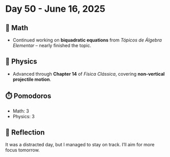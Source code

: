 # Day 50 - June 16, 2025

## 📘 Math
- Continued working on **biquadratic equations** from *Tópicos de Álgebra Elementar* – nearly finished the topic.

## 🧲 Physics
- Advanced through **Chapter 14** of *Física Clássica*, covering **non-vertical projectile motion**.

## ⏱️ Pomodoros
- Math: 3
- Physics: 3

## 💬 Reflection
It was a distracted day, but I managed to stay on track. I’ll aim for more focus tomorrow.
